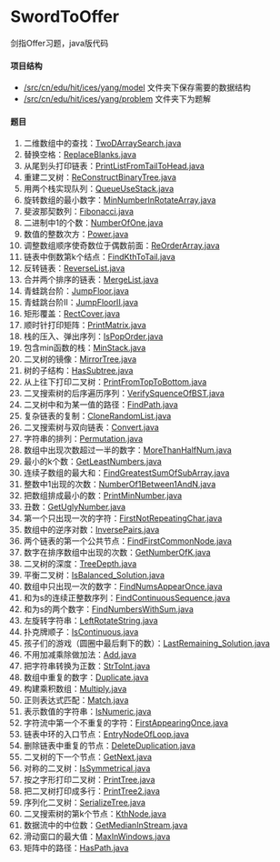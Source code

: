 # SwordToOffer
剑指Offer习题，java版代码

#### 项目结构
- [/src/cn/edu/hit/ices/yang/model](/src/cn/edu/hit/ices/yang/model) 文件夹下保存需要的数据结构
- [/src/cn/edu/hit/ices/yang/problem](/src/cn/edu/hit/ices/yang/problem) 文件夹下为题解

#### 题目
1. 二维数组中的查找：[TwoDArraySearch.java](/src/cn/edu/hit/ices/yang/problem/TwoDArraySearch.java)
2. 替换空格：[ReplaceBlanks.java](/src/cn/edu/hit/ices/yang/problem/ReplaceBlanks.java)
3. 从尾到头打印链表：[PrintListFromTailToHead.java](/src/cn/edu/hit/ices/yang/problem/PrintListFromTailToHead.java)
4. 重建二叉树：[ReConstructBinaryTree.java](/src/cn/edu/hit/ices/yang/problem/ReConstructBinaryTree.java)
5. 用两个栈实现队列：[QueueUseStack.java](/src/cn/edu/hit/ices/yang/problem/QueueUseStack.java)
6. 旋转数组的最小数字：[MinNumberInRotateArray.java](/src/cn/edu/hit/ices/yang/problem/MinNumberInRotateArray.java)
7. 斐波那契数列：[Fibonacci.java](/src/cn/edu/hit/ices/yang/problem/Fibonacci.java)
8. 二进制中1的个数：[NumberOfOne.java](/src/cn/edu/hit/ices/yang/problem/NumberOfOne.java)
9. 数值的整数次方：[Power.java](/src/cn/edu/hit/ices/yang/problem/Power.java)
10. 调整数组顺序使奇数位于偶数前面：[ReOrderArray.java](/src/cn/edu/hit/ices/yang/problem/ReOrderArray.java)
11. 链表中倒数第k个结点：[FindKthToTail.java](/src/cn/edu/hit/ices/yang/problem/FindKthToTail.java)
12. 反转链表：[ReverseList.java](/src/cn/edu/hit/ices/yang/problem/ReverseList.java)
13. 合并两个排序的链表：[MergeList.java](/src/cn/edu/hit/ices/yang/problem/MergeList.java)
14. 青蛙跳台阶：[JumpFloor.java](/src/cn/edu/hit/ices/yang/problem/JumpFloor.java)
15. 青蛙跳台阶II：[JumpFloorII.java](/src/cn/edu/hit/ices/yang/problem/JumpFloorII.java)
16. 矩形覆盖：[RectCover.java](/src/cn/edu/hit/ices/yang/problem/RectCover.java)
17. 顺时针打印矩阵：[PrintMatrix.java](/src/cn/edu/hit/ices/yang/problem/PrintMatrix.java)
18. 栈的压入、弹出序列：[IsPopOrder.java](/src/cn/edu/hit/ices/yang/problem/IsPopOrder.java)
19. 包含min函数的栈：[MinStack.java](/src/cn/edu/hit/ices/yang/problem/MinStack.java)
20. 二叉树的镜像：[MirrorTree.java](/src/cn/edu/hit/ices/yang/problem/MirrorTree.java)
21. 树的子结构：[HasSubtree.java](/src/cn/edu/hit/ices/yang/problem/HasSubtree.java)
22. 从上往下打印二叉树：[PrintFromTopToBottom.java](/src/cn/edu/hit/ices/yang/problem/PrintFromTopToBottom.java)
23. 二叉搜索树的后序遍历序列：[VerifySquenceOfBST.java](/src/cn/edu/hit/ices/yang/problem/VerifySquenceOfBST.java)
24. 二叉树中和为某一值的路径：[FindPath.java](/src/cn/edu/hit/ices/yang/problem/FindPath.java)
25. 复杂链表的复制：[CloneRandomList.java](/src/cn/edu/hit/ices/yang/problem/CloneRandomList.java)
26. 二叉搜索树与双向链表：[Convert.java](/src/cn/edu/hit/ices/yang/problem/Convert.java)
27. 字符串的排列：[Permutation.java](/src/cn/edu/hit/ices/yang/problem/Permutation.java)
28. 数组中出现次数超过一半的数字：[MoreThanHalfNum.java](/src/cn/edu/hit/ices/yang/problem/MoreThanHalfNum.java)
29. 最小的k个数：[GetLeastNumbers.java](/src/cn/edu/hit/ices/yang/problem/GetLeastNumbers.java)
30. 连续子数组的最大和：[FindGreatestSumOfSubArray.java](/src/cn/edu/hit/ices/yang/problem/FindGreatestSumOfSubArray.java)
31. 整数中1出现的次数：[NumberOf1Between1AndN.java](/src/cn/edu/hit/ices/yang/problem/NumberOf1Between1AndN.java)
32. 把数组排成最小的数：[PrintMinNumber.java](/src/cn/edu/hit/ices/yang/problem/PrintMinNumber.java)
33. 丑数：[GetUglyNumber.java](/src/cn/edu/hit/ices/yang/problem/GetUglyNumber.java)
34. 第一个只出现一次的字符：[FirstNotRepeatingChar.java](/src/cn/edu/hit/ices/yang/problem/FirstNotRepeatingChar.java)
35. 数组中的逆序对数：[InversePairs.java](/src/cn/edu/hit/ices/yang/problem/InversePairs.java)
36. 两个链表的第一个公共节点：[FindFirstCommonNode.java](/src/cn/edu/hit/ices/yang/problem/FindFirstCommonNode.java)
37. 数字在排序数组中出现的次数：[GetNumberOfK.java](/src/cn/edu/hit/ices/yang/problem/GetNumberOfK.java)
38. 二叉树的深度：[TreeDepth.java](/src/cn/edu/hit/ices/yang/problem/TreeDepth.java)
39. 平衡二叉树：[IsBalanced_Solution.java](/src/cn/edu/hit/ices/yang/problem/IsBalanced_Solution.java)
40. 数组中只出现一次的数字：[FindNumsAppearOnce.java](/src/cn/edu/hit/ices/yang/problem/FindNumsAppearOnce.java)
41. 和为s的连续正整数序列：[FindContinuousSequence.java](/src/cn/edu/hit/ices/yang/problem/FindContinuousSequence.java)
42. 和为s的两个数字：[FindNumbersWithSum.java](/src/cn/edu/hit/ices/yang/problem/FindNumbersWithSum.java)
43. 左旋转字符串：[LeftRotateString.java](/src/cn/edu/hit/ices/yang/problem/LeftRotateString.java)
44. 扑克牌顺子：[IsContinuous.java](/src/cn/edu/hit/ices/yang/problem/IsContinuous.java)
45. 孩子们的游戏（圆圈中最后剩下的数）：[LastRemaining_Solution.java](/src/cn/edu/hit/ices/yang/problem/LastRemaining_Solution.java)
46. 不用加减乘除做加法：[Add.java](/src/cn/edu/hit/ices/yang/problem/Add.java)
47. 把字符串转换为正数：[StrToInt.java](/src/cn/edu/hit/ices/yang/problem/StrToInt.java)
48. 数组中重复的数字：[Duplicate.java](/src/cn/edu/hit/ices/yang/problem/Duplicate.java)
49. 构建乘积数组：[Multiply.java](/src/cn/edu/hit/ices/yang/problem/Multiply.java)
50. 正则表达式匹配：[Match.java](/src/cn/edu/hit/ices/yang/problem/Match.java)
51. 表示数值的字符串：[IsNumeric.java](/src/cn/edu/hit/ices/yang/problem/IsNumeric.java)
52. 字符流中第一个不重复的字符：[FirstAppearingOnce.java](/src/cn/edu/hit/ices/yang/problem/FirstAppearingOnce.java)
53. 链表中环的入口节点：[EntryNodeOfLoop.java](/src/cn/edu/hit/ices/yang/problem/EntryNodeOfLoop.java)
54. 删除链表中重复的节点：[DeleteDuplication.java](/src/cn/edu/hit/ices/yang/problem/DeleteDuplication.java)
55. 二叉树的下一个节点：[GetNext.java](/src/cn/edu/hit/ices/yang/problem/GetNext.java)
56. 对称的二叉树：[IsSymmetrical.java](/src/cn/edu/hit/ices/yang/problem/IsSymmetrical.java)
57. 按之字形打印二叉树：[PrintTree.java](/src/cn/edu/hit/ices/yang/problem/PrintTree.java)
58. 把二叉树打印成多行：[PrintTree2.java](/src/cn/edu/hit/ices/yang/problem/PrintTree2.java)
59. 序列化二叉树：[SerializeTree.java](/src/cn/edu/hit/ices/yang/problem/SerializeTree.java)
60. 二叉搜索树的第k个节点：[KthNode.java](/src/cn/edu/hit/ices/yang/problem/KthNode.java)
61. 数据流中的中位数：[GetMedianInStream.java](/src/cn/edu/hit/ices/yang/problem/GetMedianInStream.java)
62. 滑动窗口的最大值：[MaxInWindows.java](/src/cn/edu/hit/ices/yang/problem/MaxInWindows.java)
63. 矩阵中的路径：[HasPath.java](/src/cn/edu/hit/ices/yang/problem/HasPath.java)